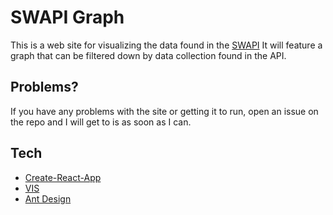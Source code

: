 # SWAPI Graph

This is a web site for visualizing the data found in the [SWAPI](//swapi.co/) It will feature a graph that can be filtered down by data collection found in the API.

## Problems?

If you have any problems with the site or getting it to run, open an issue on the repo and I will get to is as soon as I can.

## Tech

* [Create-React-App](https://github.com/facebook/create-react-app)
* [VIS](http://visjs.org/)
* [Ant Design](https://ant.design/)
